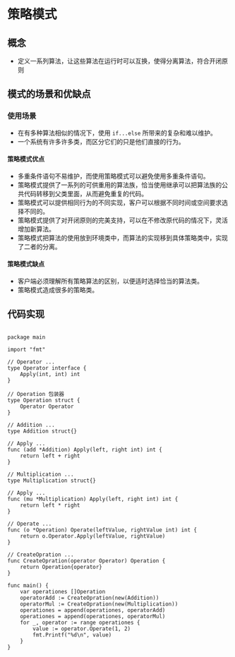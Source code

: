 # 策略模式

## 概念

- 定义一系列算法，让这些算法在运行时可以互换，使得分离算法，符合开闭原则

## 模式的场景和优缺点

### 使用场景

- 在有多种算法相似的情况下，使用 ```if...else``` 所带来的复杂和难以维护。
- 一个系统有许多许多类，而区分它们的只是他们直接的行为。


#### 策略模式优点

- 多重条件语句不易维护，而使用策略模式可以避免使用多重条件语句。
- 策略模式提供了一系列的可供重用的算法族，恰当使用继承可以把算法族的公共代码转移到父类里面，从而避免重复的代码。
- 策略模式可以提供相同行为的不同实现，客户可以根据不同时间或空间要求选择不同的。
- 策略模式提供了对开闭原则的完美支持，可以在不修改原代码的情况下，灵活增加新算法。
- 策略模式把算法的使用放到环境类中，而算法的实现移到具体策略类中，实现了二者的分离。

#### 策略模式缺点

- 客户端必须理解所有策略算法的区别，以便适时选择恰当的算法类。
- 策略模式造成很多的策略类。

## 代码实现

```golang

package main

import "fmt"

// Operator ...
type Operator interface {
	Apply(int, int) int
}

// Operation 包装器
type Operation struct {
	Operator Operator
}

// Addition ...
type Addition struct{}

// Apply ...
func (add *Addition) Apply(left, right int) int {
	return left + right
}

// Multiplication ...
type Multiplication struct{}

// Apply ...
func (mu *Multiplication) Apply(left, right int) int {
	return left * right
}

// Operate ...
func (o *Operation) Operate(leftValue, rightValue int) int {
	return o.Operator.Apply(leftValue, rightValue)
}

// CreateOpration ...
func CreateOpration(operator Operator) Operation {
	return Operation{operator}
}

func main() {
	var operationes []Operation
	operatorAdd := CreateOpration(new(Addition))
	operatorMul := CreateOpration(new(Multiplication))
	operationes = append(operationes, operatorAdd)
	operationes = append(operationes, operatorMul)
	for _, operator := range operationes {
		value := operator.Operate(1, 2)
		fmt.Printf("%d\n", value)
	}
}



```